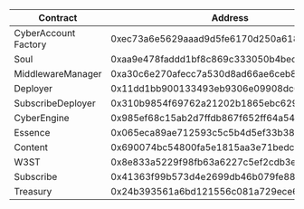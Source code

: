 | Contract             | Address                                    |
| -------------------- | ------------------------------------------ |
| CyberAccount Factory | 0xec73a6e5629aaad9d5fe6170d250a618fe0b6e05 |
| Soul                 | 0xaa9e478faddd1bf8c869c333050b4bec05839c2f |
| MiddlewareManager    | 0xa30c6e270afecc7a530d8ad66ae6ceb8be03f0cd |
| Deployer             | 0x11dd1bb900133493eb9306e09908dc6747aaeebb |
| SubscribeDeployer    | 0x310b9854f69762a21202b1865ebc629d971d35c6 |
| CyberEngine          | 0x985ef68c15ab2d7ffdb867f652ff64a54ea0ead5 |
| Essence              | 0x065eca89ae712593c5c5b4d5ef33b38f2f75759d |
| Content              | 0x690074bc54800fa5e1815aa3e71bedc8f727673e |
| W3ST                 | 0x8e833a5229f98fb63a6227c5ef2cdb3e37e1a37f |
| Subscribe            | 0x41363f99b573d4e2699db46b079fe88d58b59a06 |
| Treasury             | 0x24b393561a6bd121556c081a729ece6949f4fce0 |
